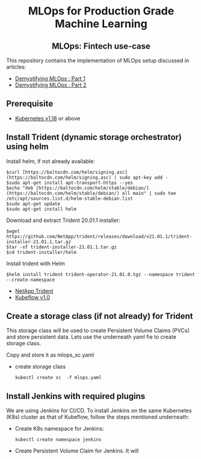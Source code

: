 <div align="center">
<h1>MLOps for Production Grade Machine Learning</h1>
<h2> MLOps: Fintech use-case </h2>
</div>
This repository contains the implementation of MLOps setup discussed in articles:

 - [Demystifying MLOps : Part 1](#)
 - [Demystifying MLOps : Part 2](#)

## Prerequisite
- [Kubernetes v1.18](https://v1-18.docs.kubernetes.io/docs/setup/) or above

## Install Trident (dynamic storage orchestrator) using helm
Install helm, if not already available:

    $curl [https://baltocdn.com/helm/signing.asc](https://baltocdn.com/helm/signing.asc) | sudo apt-key add -  
    $sudo apt-get install apt-transport-https --yes
    $echo "deb [https://baltocdn.com/helm/stable/debian/](https://baltocdn.com/helm/stable/debian/) all main" | sudo tee /etc/apt/sources.list.d/helm-stable-debian.list
    $sudo apt-get update
    $sudo apt-get install helm
Download and extract Trident 20.01.1 installer:

    $wget https://github.com/NetApp/trident/releases/download/v21.01.1/trident-installer-21.01.1.tar.gz
    $tar -xf trident-installer-21.01.1.tar.gz
    $cd trident-installer/helm
    
  Install trident with Helm
 
    $helm install trident trident-operator-21.01.0.tgz --namespace trident --create-namespace

- [NetApp Trident](https://netapp-trident.readthedocs.io/en/stable-v20.04/kubernetes/tridentctl-install.html)
- [Kubeflow v1.0](https://v1-0-branch.kubeflow.org/docs/started/getting-started/)

## Create a storage class (if not already) for Trident
This storage class will be used to create Persistent Volume Claims (PVCs) and store persistent data.
Lets use the underneath yaml fie to create storage class.


Copy  and store it as mlops_sc.yaml
 - create storage class
 
	`kubectl create sc  -f mlops.yaml`

## Install Jenkins with required plugins
We are using Jenkins for CI/CD. To install Jenkins on the same Kubernetes (K8s) cluster as that of Kubeflow, follow the steps mentioned underneath:

 - Create K8s namespace for Jenkins:
 
	 `kubectl create namespace jenkins`
- Create Persistent Volume Claim for Jenkins. It will 

<!--stackedit_data:
eyJoaXN0b3J5IjpbLTE3Mjg5ODEwOCwtODQ1OTI3NTk4LC0xMD
EzMDE3MDUwLDE2MDcxMTgzNDgsLTE5MTk2NzE4NzgsLTIwODY4
OTAzLDYxNjQ1ODM1MywtNzQwNTM2MDM4LC04MTI2MjIyNzhdfQ
==
-->